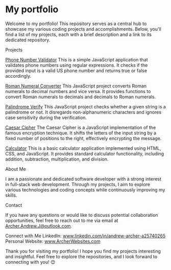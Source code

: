 # My portfolio
Welcome to my portfolio! This repository serves as a central hub to showcase my various coding projects and accomplishments. Below, you'll find a list of my projects, each with a brief description and a link to its dedicated repository.

Projects

[Phone Number Validator](https://github.com/aarcher19/Phone-Number-Validator)
This is a simple JavaScript application that validates phone numbers using regular expressions. It checks if the provided input is a valid US phone number and returns true or false accordingly.

[Roman Numeral Converter](https://github.com/aarcher19/Roman-Numeral-Converter)
This JavaScript project converts Roman numerals to decimal numbers and vice versa. It provides functions to convert Roman numerals to decimals and decimals to Roman numerals.

[Palindrome Verify](https://github.com/aarcher19/Palindrome-Verify)
This JavaScript project checks whether a given string is a palindrome or not. It disregards non-alphanumeric characters and ignores case sensitivity during the verification.

[Caesar Cipher](https://github.com/aarcher19/Caesar-Cypher)
The Caesar Cipher is a JavaScript implementation of the famous encryption technique. It shifts the letters of the input string by a fixed number of positions to the right, effectively encrypting the message.

[Calculator](https://github.com/aarcher19/calculator)
This is a basic calculator application implemented using HTML, CSS, and JavaScript. It provides standard calculator functionality, including addition, subtraction, multiplication, and division.

About Me

I am a passionate and dedicated software developer with a strong interest in full-stack web development. Through my projects, I aim to explore various technologies and coding concepts while continuously improving my skills.

Contact

If you have any questions or would like to discuss potential collaboration opportunities, feel free to reach out to me via email at Archer.Andrew.J@outlook.com.

Connect with Me
LinkedIn: www.linkedin.com/in/andrew-archer-a25740265
Personal Website: www.ArcherWebsites.com

Thank you for visiting my portfolio! I hope you find my projects interesting and insightful. Feel free to explore the repositories, and I look forward to connecting with you! 😊
